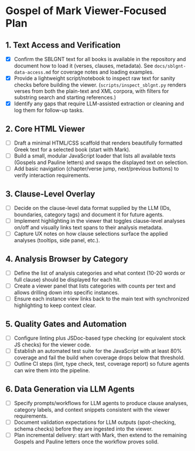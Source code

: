 # Gospel of Mark Viewer-Focused Plan

## 1. Text Access and Verification
- [x] Confirm the SBLGNT text for all books is available in the repository and document how to load it (verses, clauses, metadata). See `docs/sblgnt-data-access.md` for coverage notes and loading examples.
- [x] Provide a lightweight script/notebook to inspect raw text for sanity checks before building the viewer. (`scripts/inspect_sblgnt.py` renders verses from both the plain-text and XML corpora, with filters for substring search and starting references.)
- [x] Identify any gaps that require LLM-assisted extraction or cleaning and log them for follow-up tasks.

## 2. Core HTML Viewer
- [ ] Draft a minimal HTML/CSS scaffold that renders beautifully formatted Greek text for a selected book (start with Mark).
- [ ] Build a small, modular JavaScript loader that lists all available texts (Gospels and Pauline letters) and swaps the displayed text on selection.
- [ ] Add basic navigation (chapter/verse jump, next/previous buttons) to verify interaction requirements.

## 3. Clause-Level Overlay
- [ ] Decide on the clause-level data format supplied by the LLM (IDs, boundaries, category tags) and document it for future agents.
- [ ] Implement highlighting in the viewer that toggles clause-level analyses on/off and visually links text spans to their analysis metadata.
- [ ] Capture UX notes on how clause selections surface the applied analyses (tooltips, side panel, etc.).

## 4. Analysis Browser by Category
- [ ] Define the list of analysis categories and what context (10-20 words or full clause) should be displayed for each hit.
- [ ] Create a viewer panel that lists categories with counts per text and allows drilling down into specific instances.
- [ ] Ensure each instance view links back to the main text with synchronized highlighting to keep context clear.

## 5. Quality Gates and Automation
- [ ] Configure linting plus JSDoc-based type checking (or equivalent stock JS checks) for the viewer code.
- [ ] Establish an automated test suite for the JavaScript with at least 80% coverage and fail the build when coverage drops below that threshold.
- [ ] Outline CI steps (lint, type check, test, coverage report) so future agents can wire them into the pipeline.

## 6. Data Generation via LLM Agents
- [ ] Specify prompts/workflows for LLM agents to produce clause analyses, category labels, and context snippets consistent with the viewer requirements.
- [ ] Document validation expectations for LLM outputs (spot-checking, schema checks) before they are ingested into the viewer.
- [ ] Plan incremental delivery: start with Mark, then extend to the remaining Gospels and Pauline letters once the workflow proves solid.

